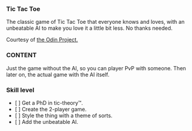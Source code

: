 ### Tic Tac Toe
The classic game of Tic Tac Toe that everyone knows and loves, with an unbeatable AI to make you love it a little bit less. No thanks needed.

Courtesy of [the Odin Project.](https://www.theodinproject.com)

### CONTENT

Just the game without the AI, so you can player PvP with someone. Then later on, the actual game with the AI itself.

### Skill level

*    [ ]  Get a PhD in tic-theory™.
*    [ ]  Create the 2-player game.
*    [ ]  Style the thing with a theme of sorts.
*    [ ]  Add the unbeatable AI.